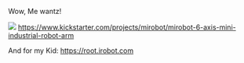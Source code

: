 Wow, Me wantz!

![](https://ksr-ugc.imgix.net/assets/025/921/417/8eba36302fcccac8c2e2dd91e6e43d3c_original.jpg?ixlib=rb-2.1.0&w=680&fit=max&v=1564052779&auto=format&gif-q=50&q=92&s=d96f546047936a2e0f2b88b578ad79cd)
<https://www.kickstarter.com/projects/mirobot/mirobot-6-axis-mini-industrial-robot-arm>


And for my Kid:
<https://root.irobot.com>
